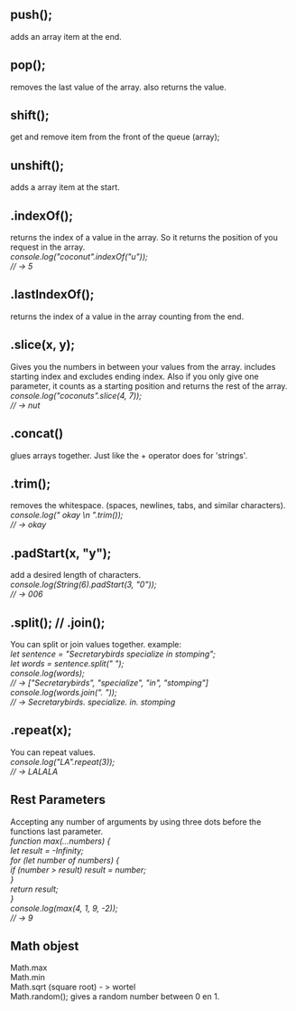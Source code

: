 <h2>push();</h2>
adds an array item at the end.

<h2>pop();</h2>
removes the last value of the array. also returns the value.

<h2>shift();</h2>
get and remove item from the front of the queue (array);

<h2>unshift();</h2>
adds a array item at the start.


<h2>.indexOf();</h2>
returns the index of a value in the array. So it returns the position of you request in the array.<br/>
<i>console.log("coconut".indexOf("u"));<br/>
// → 5</i>

<h2>.lastIndexOf();</h2>
returns the index of a value in the array counting from the end.

<h2>.slice(x, y);</h2>
Gives you the numbers in between your values from the array. includes starting index and excludes ending index.
Also if you only give one parameter, it counts as a starting position and returns the rest of the array.<br/>
<i>console.log("coconuts".slice(4, 7));<br/>
// → nut</i>

<h2>.concat() </h2>
glues arrays together. Just like the + operator does for 'strings'.

<h2>.trim();</h2>
removes the whitespace. (spaces, newlines, tabs, and similar characters).<br/>
<i>console.log("  okay \n ".trim());<br/>
// → okay<br/></i>

<h2>.padStart(x, "y");</h2>
add a desired length of characters.<br/>
<i>console.log(String(6).padStart(3, "0"));<br/>
// → 006<br/></i>

<h2>.split(); // .join();</h2>
You can split or join values together. example:<br/>
<i>let sentence = "Secretarybirds specialize in stomping";<br/>
let words = sentence.split(" ");<br/>
console.log(words);<br/>
// → ["Secretarybirds", "specialize", "in", "stomping"]<br/>
console.log(words.join(". "));<br/>
// → Secretarybirds. specialize. in. stomping<br/></i>

<h2>.repeat(x);</h2>
You can repeat values.<br/>
<i>console.log("LA".repeat(3));<br/>
// → LALALA<br/></i>


<h2>Rest Parameters</h2>
Accepting any number of arguments by using three dots before the functions last parameter.<br/>
<i>function max(...numbers) {<br/>
  let result = -Infinity;<br/>
  for (let number of numbers) {<br/>
    if (number > result) result = number;<br/>
  }<br/>
  return result;<br/>
}<br/>
console.log(max(4, 1, 9, -2));<br/>
// → 9<br/></i>


<h2>Math objest</h2>
Math.max<br/>
Math.min<br/>
Math.sqrt (square root) - > wortel<br/>
Math.random(); gives a random number between 0 en 1.<br/>
